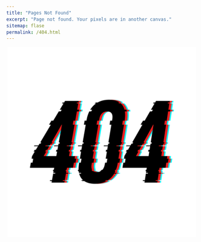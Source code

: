 ```yaml
---
title: "Pages Not Found"
excerpt: "Page not found. Your pixels are in another canvas."
sitemap: flase
permalink: /404.html
---
```


<center><img src="/assets/images/404.png" width=500></center>